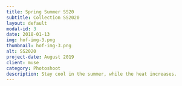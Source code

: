 ```yaml
---
title: Spring Summer SS20
subtitle: Collection SS2020 
layout: default
modal-id: 3
date: 2018-01-13
img: hof-img-3.png
thumbnail: hof-img-3.png
alt: SS2020
project-date: August 2019
client: muse
category: Photoshoot
description: Stay cool in the summer, while the heat increases.
---
```

